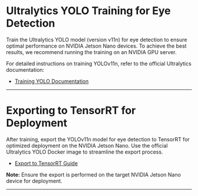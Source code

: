 # Ultralytics YOLO Training for Eye Detection

Train the Ultralytics YOLO model (version v11n) for eye detection to ensure optimal performance on NVIDIA Jetson Nano devices. To achieve the best results, we recommend running the training on an NVIDIA GPU server.

For detailed instructions on training YOLOv11n, refer to the official Ultralytics documentation:

- [Training YOLO Documentation](https://docs.ultralytics.com/modes/train/#usage-examples)

---

# Exporting to TensorRT for Deployment

After training, export the YOLOv11n model for eye detection to TensorRT for optimized deployment on the NVIDIA Jetson Nano. Use the official Ultralytics YOLO Docker image to streamline the export process.

- [Export to TensorRT Guide](https://docs.ultralytics.com/guides/nvidia-jetson/#use-tensorrt-on-nvidia-jetson)

**Note:** Ensure the export is performed on the target NVIDIA Jetson Nano device for deployment.

---
